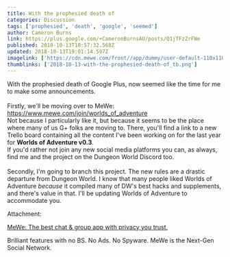 ```yaml
---
title: With the prophesied death of
categories: Discussion
tags: ['prophesied', 'death', 'google', 'seemed']
author: Cameron Burns
link: https://plus.google.com/+CameronBurnsAU/posts/Q1jTFzZrFWe
published: 2018-10-13T18:57:32.568Z
updated: 2018-10-13T19:01:14.597Z
imagelink: ['https://cdn.mewe.com/front//app/dummy/user-default-110x110.a9ae4c3b.jpg']
thumblinks: ['2018-10-13-with-the-prophesied-death-of_tb.png']
---
```


With the prophesied death of Google Plus, now seemed like the time for me to make some announcements.<br /><br />Firstly, we&#39;ll be moving over to MeWe: <br /><a href="https://www.mewe.com/join/worlds_of_adventure" class="ot-anchor">https://www.mewe.com/join/worlds_of_adventure</a><br />Not because I particularly like it, but because it seems to be the place where many of us G+ folks are moving to. There, you&#39;ll find a link to a new Trello board containing all the content I&#39;ve been working on for the last year for <b>Worlds of Adventure v0.3</b>.<br />If you&#39;d rather not join any new social media platforms you can, as always, find me and the project on the Dungeon World Discord too.<br /><br />Secondly, I&#39;m going to branch this project. The new rules are a drastic departure from Dungeon World. I know that many people liked Worlds of Adventure <i>because</i> it compiled many of DW&#39;s best hacks and supplements, and there&#39;s value in that. I&#39;ll be updating Worlds of Adventure to accommodate you.


Attachment:

<a href='http://www.mewe.com/join/worlds_of_adventure'>MeWe: The best chat & group app with privacy you trust.</a>


Brilliant features with no BS. No Ads. No Spyware. MeWe is the Next-Gen Social Network.